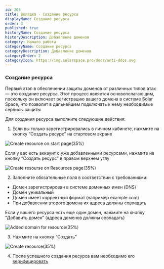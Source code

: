 ```yaml
---
id: 205
title: Вкладка - Создание ресурса
displayName: Создание ресурса
order: 3
published: true
historyName: Создание ресурса
historyDescription: Добавление доменов
category: Начало работы
categoryName: Создание ресурса
categoryDescription: Добавление доменов
categoryOrder: 2
categoryIcon: https://img.solarspace.pro/docs/anti-ddos.svg
---
```


### Создание ресурса
Первый этап в обеспечении защиты доменов от различных типов атак — это создание ресурса. Этот процесс является основополагающим, поскольку он включает регистрацию вашего домена в системе Solar Space, что позволит в дальнейшем подключать к нему необходимые сервисы защиты

Для создания ресурса выполните следующие действия:

1. Если вы только зарегистрировались в личном кабинете, нажмите на кнопку “Создать ресурс” на стартовом экране

![Create resource on start page(35%)](https://img.solarspace.pro/docs/create-resource-on-start-page.jpg "Создание ресурса на стартовой странице")

Если у вас есть аккаунт с уже добавленными ресурсами, нажмите на кнопку “Создать ресурс” в правом верхнем углу

![Create resourse on Resources page(35%)](https://img.solarspace.pro/docs/create-resource-on-resources-page.jpg "Создание ресурса на странице Ресурсов")

2. Заполните обязательные поля в соответствии с требованиями:
- Домен зарегистрирован в системе доменных имен (DNS)
- Домен уникальный
- Домен имеет корректный формат (например example.com)
- При добавлении второго домена их адреса должны совпадать

Если у вашего ресурса есть еще один домен, нажмите на кнопку “Добавить домен” (адреса доменов должны совпадать)

![Added domain for resource(35%)](https://img.solarspace.pro/docs/added-domain-for-resource.jpg "Добавление второго домена")

3. Нажмите на кнопку “Создать”

![Create resource(35%)](https://img.solarspace.pro/docs/create-resource.jpg "Создание ресурса")

4. После успешного создания ресурса вам необходимо его [верифицировать]([206])

